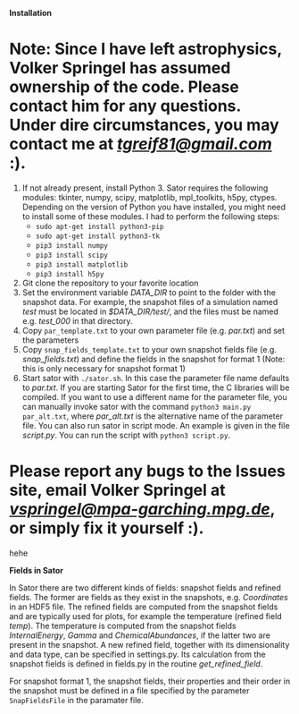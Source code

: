 **Installation**

# Note: Since I have left astrophysics, Volker Springel has assumed ownership of the code. Please contact him for any questions. Under dire circumstances, you may contact me at *tgreif81@gmail.com* :).

1. If not already present, install Python 3. Sator requires the following modules: tkinter, numpy, scipy, matplotlib, mpl_toolkits, h5py, ctypes. Depending on the version of Python you have installed, you might need to install some of these modules. I had to perform the following steps:
	* `sudo apt-get install python3-pip`
	* `sudo apt-get install python3-tk`
	* `pip3 install numpy`
	* `pip3 install scipy`
	* `pip3 install matplotlib`
	* `pip3 install h5py`
2. Git clone the repository to your favorite location
3. Set the environment variable *DATA_DIR* to point to the folder with the snapshot data. For example, the snapshot files of a simulation named *test* must be located in *$DATA_DIR/test/*, and the files must be named e.g. *test_000* in that directory.
4. Copy `par_template.txt` to your own parameter file (e.g. *par.txt*) and set the parameters
5. Copy `snap_fields_template.txt` to your own snapshot fields file (e.g. *snap_fields.txt*) and define the fields in the snapshot for format 1 (Note: this is only necessary for snapshot format 1)
6. Start sator with `./sator.sh`. In this case the parameter file name defaults to *par.txt*. If you are starting Sator for the first time, the C libraries will be compiled. If you want to use a different name for the parameter file, you can manually invoke sator with the command `python3 main.py par_alt.txt`, where *par_alt.txt* is the alternative name of the parameter file. You can also run sator in script mode. An example is given in the file *script.py*. You can run the script with `python3 script.py`.

# Please report any bugs to the Issues site, email Volker Springel at *vspringel@mpa-garching.mpg.de*, or simply fix it yourself :).

hehe

**Fields in Sator**

In Sator there are two different kinds of fields: snapshot fields and refined fields. The former are fields as they exist in the snapshots, e.g. *Coordinates* in an HDF5 file. The refined fields are computed from the snapshot fields and are typically used for plots, for example the temperature (refined field *temp*). The temperature is computed from the snapshot fields *InternalEnergy*, *Gamma* and *ChemicalAbundances*, if the latter two are present in the snapshot. A new refined field, together with its dimensionality and data type, can be specified in settings.py. Its calculation from the snapshot fields is defined in fields.py in the routine *get_refined_field*.

For snapshot format 1, the snapshot fields, their properties and their order in the snapshot must be defined in a file specified by the parameter `SnapFieldsFile` in the paramater file.
